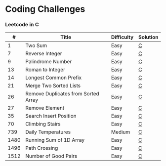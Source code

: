 # Coding Challenges

### Leetcode in C
| #    | Title                               | Difficulty | Solution                                   |
|------|-------------------------------------|------------|--------------------------------------------|
| 1    | Two Sum                             | Easy       | [C](two_sum.c)                             |
| 7    | Reverse Integer                     | Easy       | [C](reverse_integer.c)                     |
| 9    | Palindrome Number                   | Easy       | [C]([palindrome_number.c)                  |
| 13   | Roman to Integer                    | Easy       | [C](roman_to_integer.c)                    |
| 14   | Longest Common Prefix               | Easy       | [C](longest_common_prefix.c)               |
| 21   | Merge Two Sorted Lists              | Easy       | [C](merge_two_sorted_lists.c)              |
| 26   | Remove Duplicates from Sorted Array | Easy       | [C](remove_duplicates_from_sorted_array.c) |
| 27   | Remove Element                      | Easy       | [C](remove_element.c)                      |
| 35   | Search Insert Position              | Easy       | [C](search_insert_position.c)              |
| 70   | Climbing Stairs                     | Easy       | [C](climbing_stairs.c)                     |
| 739  | Daily Temperatures                  | Medium     | [C](daily_temperatures.c)                  |
| 1480 | Running Sum of 1D Array             | Easy       | [C](running_sum_of_array.c)                |
| 1496 | Path Crossing                       | Easy       | [C](path_crossing.c)                       |
| 1512 | Number of Good Pairs                | Easy       | [C](number_of_good_pairs.c)                |